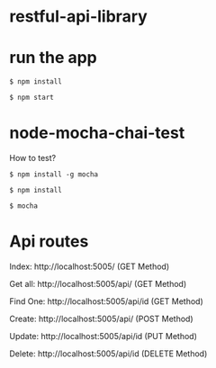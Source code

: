 # restful-api-library

# run the app

`$ npm install`

`$ npm start`

# node-mocha-chai-test
How to test?

`$ npm install -g mocha`

`$ npm install`

`$ mocha`

# Api routes

Index: http://localhost:5005/ (GET Method)

Get all: http://localhost:5005/api/ (GET Method)

Find One: http://localhost:5005/api/id (GET Method)

Create: http://localhost:5005/api/ (POST Method)

Update: http://localhost:5005/api/id (PUT Method)

Delete: http://localhost:5005/api/id (DELETE Method)

